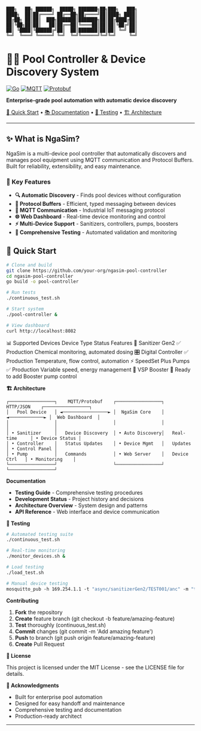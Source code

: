 
```text
███╗   ██╗ ██████╗  █████╗ ███████╗██╗███╗   ███╗  
████╗  ██║██╔════╝ ██╔══██╗██╔════╝██║████╗ ████║  
██╔██╗ ██║██║  ███╗███████║███████╗██║██╔████╔██║  
██║╚██╗██║██║   ██║██╔══██║╚════██║██║██║╚██╔╝██║  
██║ ╚████║╚██████╔╝██║  ██║███████║██║██║ ╚═╝ ██║  
╚═╝  ╚═══╝ ╚═════╝ ╚═╝  ╚═╝╚══════╝╚═╝╚═╝     ╚═╝  
```  

# 🏊‍♂️ Pool Controller & Device Discovery System

[![Go](https://img.shields.io/badge/Go-1.21+-00ADD8?style=for-the-badge&logo=go)](https://golang.org/)
[![MQTT](https://img.shields.io/badge/MQTT-Protocol-purple?style=for-the-badge)](https://mqtt.org/)
[![Protobuf](https://img.shields.io/badge/Protocol-Buffers-blue?style=for-the-badge)](https://developers.google.com/protocol-buffers)

**Enterprise-grade pool automation with automatic device discovery**

[🚀 Quick Start](#-quick-start) • 
[📚 Documentation](#-documentation) • 
[🧪 Testing](#-testing) • 
[🏗️ Architecture](#-architecture)

---

## ✨ **What is NgaSim?**

NgaSim is a multi-device pool controller that automatically discovers and manages pool equipment using MQTT communication and Protocol Buffers. Built for reliability, extensibility, and easy maintenance.

### **🎯 Key Features**

- **🔍 Automatic Discovery** - Finds pool devices without configuration
- **🧬 Protocol Buffers** - Efficient, typed messaging between devices  
- **📡 MQTT Communication** - Industrial IoT messaging protocol
- **🌐 Web Dashboard** - Real-time device monitoring and control
- **⚡ Multi-Device Support** - Sanitizers, controllers, pumps, boosters
- **🧪 Comprehensive Testing** - Automated validation and monitoring

## 🚀 **Quick Start**

```bash
# Clone and build
git clone https://github.com/your-org/ngasim-pool-controller
cd ngasim-pool-controller
go build -o pool-controller

# Run tests
./continuous_test.sh

# Start system  
./pool-controller &

# View dashboard
curl http://localhost:8082
```
📊 Supported Devices
Device Type	Status	Features
🧪 Sanitizer Gen2	✅ Production	Chemical monitoring, automated dosing
🎛️ Digital Controller	✅ Production	Temperature, flow control, automation
⚡ SpeedSet Plus Pumps	✅ Production	Variable speed, energy management
🚀 VSP Booster	🔄 Ready to add	Booster pump control

**🏗️ Architecture**
```text
┌─────────────────┐    MQTT/Protobuf    ┌─────────────────┐    HTTP/JSON    ┌─────────────────┐  
│   Pool Device   │ ◄─────────────────► │  NgaSim Core    │ ◄─────────────► │  Web Dashboard  │  
│                 │                     │                 │                 │                 │  
│ • Sanitizer     │   Device Discovery  │ • Auto Discovery│   Real-time     │ • Device Status │  
│ • Controller    │   Status Updates    │ • Device Mgmt   │   Updates       │ • Control Panel │  
│ • Pump          │   Commands          │ • Web Server    │   Device Ctrl   │ • Monitoring    │  
└─────────────────┘                     └─────────────────┘                 └─────────────────┘  
```

**Documentation**

- **Testing Guide** - Comprehensive testing procedures
- **Development Status** - Project history and decisions
- **Architecture Overview** - System design and patterns
- **API Reference** - Web interface and device communication

**🧪 Testing**  
```sh
# Automated testing suite
./continuous_test.sh

# Real-time monitoring
./monitor_devices.sh &

# Load testing
./load_test.sh

# Manual device testing
mosquitto_pub -h 169.254.1.1 -t "async/sanitizerGen2/TEST001/anc" -m "test"
```
**Contributing**
1. **Fork** the repository  
2. **Create** feature branch (git checkout -b feature/amazing-feature)  
3. **Test** thoroughly (continuous_test.sh)  
4. **Commit** changes (git commit -m 'Add amazing feature')  
5. **Push** to branch (git push origin feature/amazing-feature)  
6. **Create** Pull Request  

**📄 License**

This project is licensed under the MIT License - see the LICENSE file for details.

**🙏 Acknowledgments**
- Built for enterprise pool automation
- Designed for easy handoff and maintenance
- Comprehensive testing and documentation
- Production-ready architect
---
